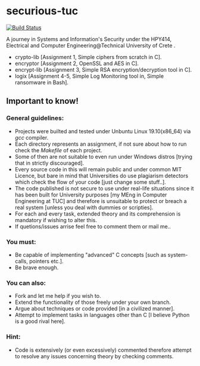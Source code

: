 # securious-tuc

[![Build Status](https://travis-ci.org/joemccann/dillinger.svg?branch=master)](https://travis-ci.org/joemccann/dillinger)

A journey in Systems and Information's Security under the HPY414, Electrical and Computer Engineering@Technical University of Crete .

  - crypto-lib      [Assignment 1, Simple ciphers from scratch in C].
  - encryptor       [Assignment 2, OpenSSL and AES in C].
  - encrypt-lib     [Assignment 3, Simple RSA encryption/decryption tool in C].
  - logix           [Assignment 4-5, Simple Log Monitoring tool in, Simple ransomware in Bash].

## Important to know!
### General guidelines:
  - Projects were builted and tested under Unbuntu Linux 19.10(x86_64) via *gcc* compiler.
  - Each directory represents an assignment, if not sure about how to run check the *Makefile* of each project.
  - Some of then are not suitable to even run under Windows distros [trying that in strictly discouraged].
  - Every source code in this will remain public and under common MIT Licence, but bare in mind that Universities do use plagiarism detectors which check the flow of your code [just change some stuff..].
  - The code published is not secure to use under real-life situations since it has been built for University purposes [my MEng in Computer Engineering at TUC] and therefore is unsuitable to protect or breach a real system [unless you deal with dummies or scripties].
  - For each and every task, extended theory and its comprehension is mandatory if wishing to alter this.
  - If quetions/issues arrise feel free to comment them or mail me..


### You must:
-   Be capable of implementing "advanced" C concepts [such as system-calls, pointers etc.].
-   Be brave enough.
    
### You can also:
  - Fork and let me help if you wish to.
  - Extend the functionality of those freely under your own branch.
  - Argue about techniques or code provided [in a civilized manner].
  - Attempt to implement tasks in languages other than C [I believe Python is a good rival here].

### Hint:
  - Code is extensively (or even excessively) commented therefore attempt to resolve any issues concerning theory by checking comments.

